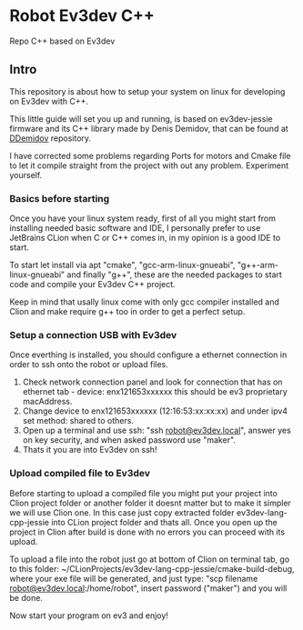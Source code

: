 # Robot Ev3dev C++
Repo C++ based on Ev3dev

## Intro
This repository is about how to setup your system on linux for developing on Ev3dev with C++.

This little guide will set you up and running, is based on ev3dev-jessie firmware and its C++ library made by Denis Demidov,
that can be found at [DDemidov](https://github.com/ddemidov/ev3dev-lang-cpp) repository.

I have corrected some problems regarding Ports for motors and Cmake file to let it compile straight from the project with out any problem.
Experiment yourself.

### Basics before starting
Once you have your linux system ready, first of all you might start from installing needed basic software and IDE, 
I personally prefer to use JetBrains CLion when C or C++ comes in, in my opinion is a good IDE to start.

To start let install via apt "cmake", "gcc-arm-linux-gnueabi", "g++-arm-linux-gnueabi" and finally "g++", these are the needed packages to start code and compile 
your Ev3dev C++ project.

Keep in mind that usally linux come with only gcc compiler installed and Clion and make require g++ too in order to get a perfect setup.

### Setup a connection USB with Ev3dev
Once everthing is installed, you should configure a ethernet connection in order to ssh onto the robot or upload files.
1. Check network connection panel and look for connection that has on ethernet tab - device: enx121653xxxxxx this should be ev3 proprietary macAddress.
2. Change device to enx121653xxxxxx (12:16:53:xx:xx:xx) and under ipv4 set method: shared to others.
3. Open up a terminal and use ssh: "ssh robot@ev3dev.local", answer yes on key security, and when asked password use "maker".
4. Thats it you are into Ev3dev on ssh!

### Upload compiled file to Ev3dev
Before starting to upload a compiled file you might put your project into Clion project folder or another folder it doesnt matter but to make it simpler we will use Clion one.
In this case just copy extracted folder ev3dev-lang-cpp-jessie into CLion project folder and thats all. Once you open up the project in Clion after build is done with no errors you can proceed with its upload.

To upload a file into the robot just go at bottom of Clion on terminal tab, go to this folder: ~/CLionProjects/ev3dev-lang-cpp-jessie/cmake-build-debug, where your exe file will be generated, and just type: "scp filename robot@ev3dev.local:/home/robot", insert password ("maker") and you will be done.

Now start your program on ev3 and enjoy!
